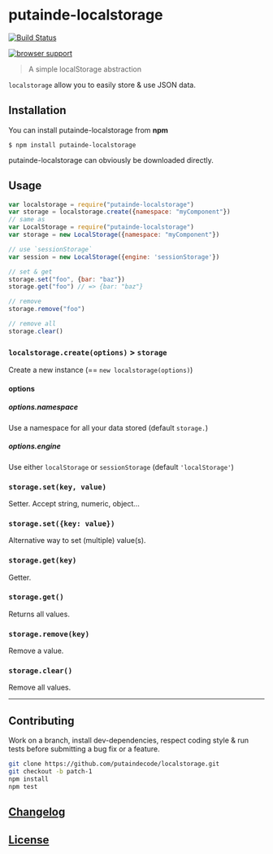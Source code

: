 # putainde-localstorage

[![Build Status](http://img.shields.io/travis/putaindecode/localstorage.svg?style=flat)](https://travis-ci.org/putaindecode/localstorage)

[![browser support](https://ci.testling.com/putaindecode/localstorage.png)](https://ci.testling.com/putaindecode/localstorage)

> A simple localStorage abstraction

`localstorage` allow you to easily store & use JSON data.

## Installation

You can install putainde-localstorage from **npm**

```shell
$ npm install putainde-localstorage
```

putainde-localstorage can obviously be downloaded directly.

## Usage

```js
var localstorage = require("putainde-localstorage")
var storage = localstorage.create({namespace: "myComponent"})
// same as
var LocalStorage = require("putainde-localstorage")
var storage = new LocalStorage({namespace: "myComponent"})

// use `sessionStorage`
var session = new LocalStorage({engine: 'sessionStorage'})

// set & get
storage.set("foo", {bar: "baz"})
storage.get("foo") // => {bar: "baz"}

// remove
storage.remove("foo")

// remove all
storage.clear()
```

### `localstorage.create(options)` > `storage`

Create a new instance (== `new localstorage(options)`)

#### options

##### options.namespace

Use a namespace for all your data stored (default `storage.`)

##### options.engine

Use either `localStorage` or `sessionStorage` (default `'localStorage'`)

### `storage.set(key, value)`

Setter. Accept string, numeric, object...

### `storage.set({key: value})`

Alternative way to set (multiple) value(s).

### `storage.get(key)`

Getter.

### `storage.get()`

Returns all values.

### `storage.remove(key)`

Remove a value.

### `storage.clear()`

Remove all values.

---

## Contributing

Work on a branch, install dev-dependencies, respect coding style & run tests before submitting a bug fix or a feature.

```bash
git clone https://github.com/putaindecode/localstorage.git
git checkout -b patch-1
npm install
npm test
```

## [Changelog](CHANGELOG.md)

## [License](LICENSE-MIT)
